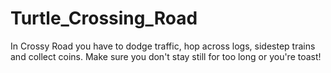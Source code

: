 # Turtle_Crossing_Road
In Crossy Road you have to dodge traffic, hop across logs, sidestep trains and collect coins. Make sure you don't stay still for too long or you're toast!
